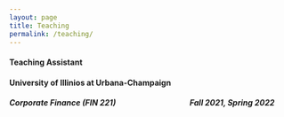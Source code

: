 ```yaml
---
layout: page
title: Teaching
permalink: /teaching/
---
```


#### Teaching Assistant <br>
#### University of Illinios at Urbana-Champaign
   ##### Corporate Finance (FIN 221) &emsp;&emsp;&emsp;&emsp;&emsp;&emsp;&emsp;&emsp;&emsp; Fall 2021, Spring 2022
